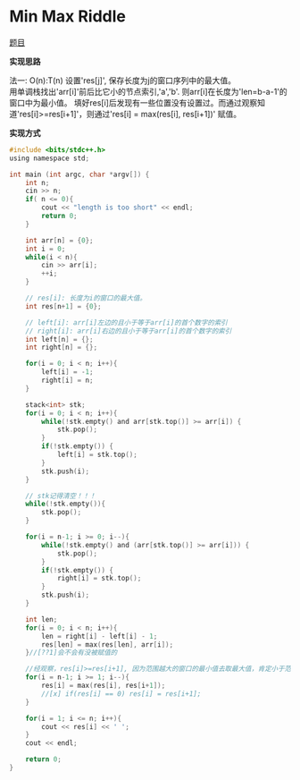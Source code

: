 # Min Max Riddle
[题目](https://www.hackerrank.com/challenges/poisonous-plants/proble://www.hackerrank.com/challenges/min-max-riddle/problem?h_l=interview&playlist_slugs%5B%5D%5B%5D=interview-preparation-kit&playlist_slugs%5B%5D%5B%5D=stacks-queues)  
 
**实现思路**

法一: O(n):T(n) 
设置'res[j]', 保存长度为j的窗口序列中的最大值。  
用单调栈找出'arr[i]'前后比它小的节点索引,'a','b'. 则arr[i]在长度为'len=b-a-1'的窗口中为最小值。
填好res[i]后发现有一些位置没有设置过。而通过观察知道'res[i]>=res[i+1]'，则通过'res[i] = max(res[i], res[i+1])' 赋值。

**实现方式**  

```c
#include <bits/stdc++.h>
using namespace std;

int main (int argc, char *argv[]) {
    int n;
    cin >> n;
    if( n <= 0){
        cout << "length is too short" << endl;
        return 0;
    }

    int arr[n] = {0};
    int i = 0;
    while(i < n){
        cin >> arr[i];
        ++i;
    }

    // res[i]: 长度为i的窗口的最大值。
    int res[n+1] = {0};

    // left[i]: arr[i]左边的且小于等于arr[i]的首个数字的索引
    // right[i]: arr[i]右边的且小于等于arr[i]的首个数字的索引
    int left[n] = {};
    int right[n] = {};

    for(i = 0; i < n; i++){
        left[i] = -1;
        right[i] = n;
    }

    stack<int> stk;
    for(i = 0; i < n; i++){ 
        while(!stk.empty() and arr[stk.top()] >= arr[i]) {
            stk.pop();
        }
        if(!stk.empty()) {
            left[i] = stk.top();
        }
        stk.push(i);
    }

    // stk记得清空！！！
    while(!stk.empty()){
        stk.pop();
    }

    for(i = n-1; i >= 0; i--){ 
        while(!stk.empty() and (arr[stk.top()] >= arr[i])) {
            stk.pop();
        }
        if(!stk.empty()) {
            right[i] = stk.top();
        }
        stk.push(i);
    }

    int len;
    for(i = 0; i < n; i++){ 
        len = right[i] - left[i] - 1;
        res[len] = max(res[len], arr[i]);
    }//[??1]会不会有没被赋值的

    //经观察，res[i]>=res[i+1], 因为范围越大的窗口的最小值去取最大值，肯定小于范围小的窗口的最小值中的最大值
    for(i = n-1; i >= 1; i--){ 
        res[i] = max(res[i], res[i+1]);
        //[x] if(res[i] == 0) res[i] = res[i+1];
    }

    for(i = 1; i <= n; i++){ 
        cout << res[i] << ' ';
    }
    cout << endl;

    return 0;
}
```

